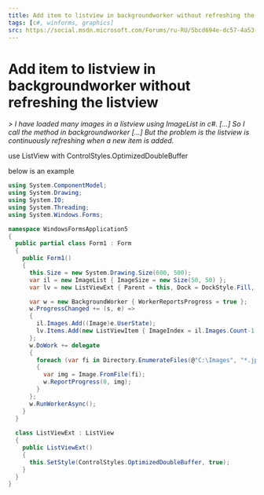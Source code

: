 ```yaml
---
title: Add item to listview in backgroundworker without refreshing the listview
tags: [c#, winforms, graphics]
src: https://social.msdn.microsoft.com/Forums/ru-RU/5bcd694e-dc57-4a53-babf-a1ace976ed9f/add-item-to-listview-in-backgroundworker-without-refreshing-the-listview?forum=winforms
---
```

# Add item to listview in backgroundworker without refreshing the listview
*> I have loaded many images in a listview using ImageList in c#. [...] So I call the method in backgroundworker [...] But the problem is the listview is continuously refreshing when a new item is added.*

use ListView with ControlStyles.OptimizedDoubleBuffer 

below is an example
```c#
using System.ComponentModel;
using System.Drawing;
using System.IO;
using System.Threading;
using System.Windows.Forms;

namespace WindowsFormsApplication5
{
  public partial class Form1 : Form
  {
    public Form1()
    {
      this.Size = new System.Drawing.Size(600, 500);
      var il = new ImageList { ImageSize = new Size(50, 50) };
      var lv = new ListViewExt { Parent = this, Dock = DockStyle.Fill, LargeImageList = il, View = View.LargeIcon };

      var w = new BackgroundWorker { WorkerReportsProgress = true };
      w.ProgressChanged += (s, e) =>
      {
        il.Images.Add((Image)e.UserState);
        lv.Items.Add(new ListViewItem { ImageIndex = il.Images.Count-1 });
      };
      w.DoWork += delegate
      {
        foreach (var fi in Directory.EnumerateFiles(@"C:\Images", "*.jpg", SearchOption.AllDirectories))
        {
          var img = Image.FromFile(fi);
          w.ReportProgress(0, img);
        }
      };
      w.RunWorkerAsync();
    }
  }
  
  class ListViewExt : ListView
  {
    public ListViewExt()
    {
      this.SetStyle(ControlStyles.OptimizedDoubleBuffer, true);
    }
  }
}
```
